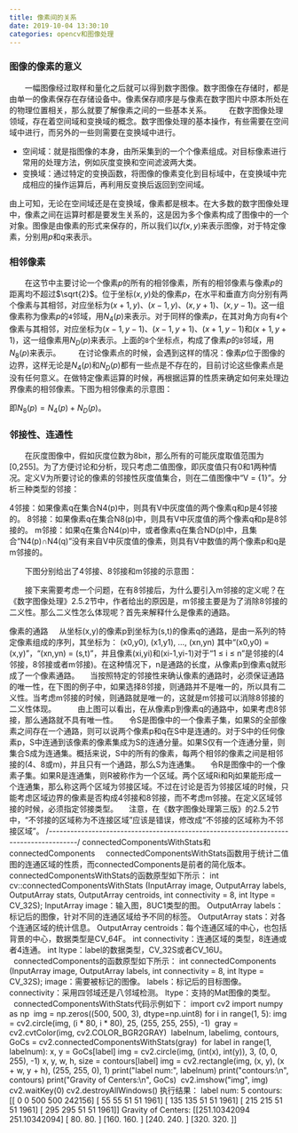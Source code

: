 ```yaml
---
title: 像素间的关系
date: 2019-10-04 13:30:10
categories: opencv和图像处理
---
```

### 图像的像素的意义

&emsp;&emsp;一幅图像经过取样和量化之后就可以得到数字图像。数字图像在存储时，都是由单一的像素保存在存储设备中。像素保存顺序是与像素在数字图片中原本所处在的物理位置相关，那么就要了解像素之间的一些基本关系。
&emsp;&emsp;在数字图像处理领域，存在着空间域和变换域的概念。数字图像处理的基本操作，有些需要在空间域中进行，而另外的一些则需要在变换域中进行。

- 空间域：就是指图像的本身，由所采集到的一个个像素组成。对目标像素进行常用的处理方法，例如灰度变换和空间滤波两大类。
- 变换域：通过特定的变换函数，将图像的像素变化到目标域中，在变换域中完成相应的操作运算后，再利用反变换后返回到空间域。

由上可知，无论在空间域还是在变换域，像素都是根本。在大多数的数字图像处理中，像素之间在运算时都是要发生关系的，这是因为多个像素构成了图像中的一个对象。图像是由像素的形式来保存的，所以我们以$f(x, y)$来表示图像，对于特定像素，分别用$p$和$q$来表示。

### 相邻像素

&emsp;&emsp;在这节中主要讨论一个像素$p$的所有的相邻像素，所有的相邻像素与像素$p$的距离均不超过$\sqrt{2}$。位于坐标$(x, y)$处的像素$p$，在水平和垂直方向分别有两个像素与其相邻，对应坐标为$(x+1, y)$、$(x-1, y)$、$(x, y+1)$、$(x, y-1)$。这一组像素称为像素$p$的`4`邻域，用$N_4(p)$来表示。对于同样的像素$p$，在其对角方向有`4`个像素与其相邻，对应坐标为$(x-1, y-1)$、$(x-1, y+1)$、$(x+1, y-1)$和$(x+1, y+1)$，这一组像素用$N_D(p)$来表示。上面的`8`个坐标点，构成了像素$p$的`8`邻域，用$N_8(p)$来表示。
&emsp;&emsp;在讨论像素点的时候，会遇到这样的情况：像素$p$位于图像的边界，这样无论是$N_4(p)$和$N_D(p)$都有一些点是不存在的，目前讨论这些像素点是没有任何意义。在做特定像素运算的时候，再根据运算的性质来确定如何来处理边界像素的相邻像素。下图为相邻像素的示意图：

即$N_8(p) = N_4(p) + N_D(p)$。

### 邻接性、连通性

&emsp;&emsp;在灰度图像中，假如灰度位数为8bit，那么所有的可能灰度取值范围为[0,255]。为了方便讨论和分析，现只考虑二值图像，即灰度值只有0和1两种情况。定义V为所要讨论的像素的邻接性灰度值集合，则在二值图像中“V = {1}”。分析三种类型的邻接：

4邻接：如果像素q在集合N4(p)中，则具有V中灰度值的两个像素q和p是4邻接的。
8邻接：如果像素q在集合N8(p)中，则具有V中灰度值的两个像素q和p是8邻接的。
m邻接：如果q在集合N4(p)中，或者像素q在集合ND(p)中，且集合“N4(p)∩N4(q)”没有来自V中灰度值的像素，则具有V中数值的两个像素p和q是m邻接的。

&emsp;&emsp;下图分别给出了4邻接、8邻接和m邻接的示意图：

&emsp;&emsp;接下来需要考虑一个问题，在有8邻接后，为什么要引入m邻接的定义呢？在《数字图像处理》2.5.2节中，作者给出的原因是，m邻接主要是为了消除8邻接的二义性。那么二义性怎么体现呢？首先来解释什么是像素的通路。

像素的通路
    从坐标(x,y)的像素p到坐标为(s,t)的像素q的通路，是由一系列的特定像素组成的序列，其坐标为：
(x0,y0), (x1,y1), …, (xn,yn)
其中“(x0,y0) = (x,y)”，“(xn,yn) = (s,t)”，并且像素(xi,yi)和(xi-1,yi-1)对于“1 ≤ i ≤ n”是邻接的(4邻接，8邻接或者m邻接)。在这种情况下，n是通路的长度，从像素p到像素q就形成了一个像素通路。
    当按照特定的邻接性来确认像素的通路时，必须保证通路的唯一性，在下图的例子中，如果选择8邻接，则通路并不是唯一的，所以具有二义性。当考虑m邻接的时候，则通路就是唯一的，这就是m邻接可以消除8邻接的二义性体现。
    
    由上图可以看出，在从像素p到像素q的通路中，如果考虑8邻接，那么通路就不具有唯一性。
    令S是图像中的一个像素子集，如果S的全部像素之间存在一个通路，则可以说两个像素p和q在S中是连通的。对于S中的任何像素p，S中连通到该像素的像素集成为S的连通分量。如果S仅有一个连通分量，则集合S成为连通集。概括来说，S中的所有的像素，每两个相邻的像素之间是相邻接的(4、8或m)，并且只有一个通路，那么S为连通集。
    令R是图像中的一个像素子集。如果R是连通集，则R被称作为一个区域。两个区域Ri和Rj如果能形成一个连通集，那么称这两个区域为邻接区域。不过在讨论是否为邻接区域的时候，只能考虑区域边界的像素是否构成4邻接和8邻接，而不考虑m邻接。在定义区域邻接的时候，必须指定邻接类型。
    注意，在《数字图像处理第三版》的2.5.2节中，“不邻接的区域称为不连接区域”应该是错误，修改成“不邻接的区域称为不邻接区域”。
/*--------------------------------------------------------------------------------------*/
connectedComponentsWithStats和connectedComponents
    connectedComponentsWithStats函数用于统计二值图的连通区域的性质，而connectedComponents是前者的简化版本。connectedComponentsWithStats的函数原型如下所示：
int cv::connectedComponentsWithStats (InputArray image, OutputArray labels, OutputArray stats, OutputArray centroids, int connectivity = 8, int ltype = CV_32S);
InputArray image：输入图，8UC1类型的图。
OutputArray labels：标记后的图像，针对不同的连通区域给予不同的标签。
OutputArray stats：对各个连通区域的统计信息。
OutputArray centroids：每个连通区域的中心，也包括背景的中心，数据类型是CV_64F。
int connectivity：连通区域的类型，8连通或者4连通。
int ltype：label的数据类型，CV_32S或者CV_16U。
    connectedComponents的函数原型如下所示：
int connectedComponents (InputArray image, OutputArray labels, int connectivity = 8, int ltype = CV_32S);
image：需要被标记的图像。
labels：标记后的目标图像。
connectivity：采用四邻域还是八邻域检测。
ltype：支持的Mat图像的类型。
    connectedComponentsWithStats代码示例如下：
import cv2
import numpy as np
​
img = np.zeros((500, 500, 3), dtype=np.uint8)
for i in range(1, 5):
    img = cv2.circle(img, (i * 80, i * 80), 25, (255, 255, 255), -1)
​
gray = cv2.cvtColor(img, cv2.COLOR_BGR2GRAY)
​
labelnum, labelimg, contours, GoCs = cv2.connectedComponentsWithStats(gray)
​
for label in range(1, labelnum):
    x, y = GoCs[label]
    img = cv2.circle(img, (int(x), int(y)), 3, (0, 0, 255), -1)
    x, y, w, h, size = contours[label]
    img = cv2.rectangle(img, (x, y), (x + w, y + h), (255, 255, 0), 1)
​
print("label num:", labelnum)
print("contours:\n", contours)
print("Gravity of Centers:\n", GoCs)
​
cv2.imshow("img", img)
cv2.waitKey(0)
cv2.destroyAllWindows()
执行结果：
label num: 5
contours:
 [[     0      0    500    500 242156]
 [    55     55     51     51   1961]
 [   135    135     51     51   1961]
 [   215    215     51     51   1961]
 [   295    295     51     51   1961]]
Gravity of Centers:
 [[251.10342094 251.10342094]
 [ 80.          80.        ]
 [160.         160.        ]
 [240.         240.        ]
 [320.         320.        ]]
